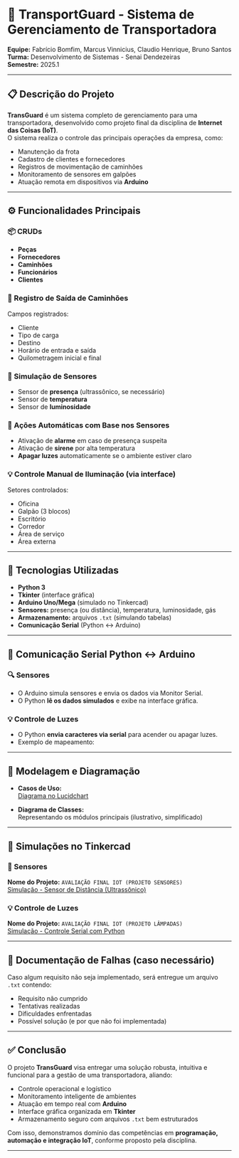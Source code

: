 # 🚚 TransportGuard - Sistema de Gerenciamento de Transportadora

**Equipe:** Fabrício Bomfim, Marcus Vinnicius, Claudio Henrique, Bruno Santos  
**Turma:** Desenvolvimento de Sistemas - Senai Dendezeiras  
**Semestre:** 2025.1  

---

## 📋 Descrição do Projeto

**TransGuard** é um sistema completo de gerenciamento para uma transportadora, desenvolvido como projeto final da disciplina de **Internet das Coisas (IoT)**.  
O sistema realiza o controle das principais operações da empresa, como:

- Manutenção da frota
- Cadastro de clientes e fornecedores
- Registros de movimentação de caminhões
- Monitoramento de sensores em galpões
- Atuação remota em dispositivos via **Arduino**

---

## ⚙️ Funcionalidades Principais

### 📦 CRUDs

- **Peças**
- **Fornecedores**
- **Caminhões**
- **Funcionários**
- **Clientes**

### 📝 Registro de Saída de Caminhões

Campos registrados:
- Cliente
- Tipo de carga
- Destino
- Horário de entrada e saída
- Quilometragem inicial e final

### 🧠 Simulação de Sensores

- Sensor de **presença** (ultrassônico, se necessário)
- Sensor de **temperatura**
- Sensor de **luminosidade**

### 🚨 Ações Automáticas com Base nos Sensores

- Ativação de **alarme** em caso de presença suspeita
- Ativação de **sirene** por alta temperatura
- **Apagar luzes** automaticamente se o ambiente estiver claro

### 💡 Controle Manual de Iluminação (via interface)

Setores controlados:
- Oficina  
- Galpão (3 blocos)  
- Escritório  
- Corredor  
- Área de serviço  
- Área externa  

---

## 🧰 Tecnologias Utilizadas

- **Python 3**
- **Tkinter** (interface gráfica)
- **Arduino Uno/Mega** (simulado no Tinkercad)
- **Sensores:** presença (ou distância), temperatura, luminosidade, gás
- **Armazenamento:** arquivos `.txt` (simulando tabelas)
- **Comunicação Serial** (Python ↔ Arduino)

---

## 📡 Comunicação Serial Python ↔ Arduino

### 🔍 Sensores

- O Arduino simula sensores e envia os dados via Monitor Serial.
- O Python **lê os dados simulados** e exibe na interface gráfica.

### 💡 Controle de Luzes

- O Python **envia caracteres via serial** para acender ou apagar luzes.
- Exemplo de mapeamento:


---

## 📐 Modelagem e Diagramação

- **Casos de Uso:**  
  [Diagrama no Lucidchart](https://lucid.app/lucidchart/1914538b-1123-4e9b-bc26-f11e20b9c855/edit?viewport_loc=176%2C-236%2C3328%2C1780%2CsDms4zyG4P~t&invitationId=inv_fd4e685c-5b98-42db-9785-3633dbccd74f)

- **Diagrama de Classes:**  
  Representando os módulos principais (ilustrativo, simplificado)

---

## 🧪 Simulações no Tinkercad

### 🔧 Sensores

**Nome do Projeto:** `AVALIAÇÃO FINAL IOT (PROJETO SENSORES)`  
[Simulação - Sensor de Distância (Ultrassônico)](https://www.tinkercad.com/things/95vdITbEQFX-fernando-moreira-sensor-distancia?sharecode=yMGtEjZ1vxqIZ-p3Rmo0qI7lg7hlCRnBpwafPM4R-7Q)

### 💡 Controle de Luzes

**Nome do Projeto:** `AVALIAÇÃO FINAL IOT (PROJETO LÂMPADAS)`  
[Simulação - Controle Serial com Python](https://www.tinkercad.com/things/diOGfZNg5bt-comunicacao-serial-fernando?sharecode=m74cmOU-bVf3Ky7-_ZetpQrNyFXnoYgcTmHhoIITHoM)

---

## 📘 Documentação de Falhas (caso necessário)

Caso algum requisito não seja implementado, será entregue um arquivo `.txt` contendo:

- Requisito não cumprido  
- Tentativas realizadas  
- Dificuldades enfrentadas  
- Possível solução (e por que não foi implementada)

---

## ✅ Conclusão

O projeto **TransGuard** visa entregar uma solução robusta, intuitiva e funcional para a gestão de uma transportadora, aliando:

- Controle operacional e logístico
- Monitoramento inteligente de ambientes
- Atuação em tempo real com **Arduino**
- Interface gráfica organizada em **Tkinter**
- Armazenamento seguro com arquivos `.txt` bem estruturados

Com isso, demonstramos domínio das competências em **programação, automação e integração IoT**, conforme proposto pela disciplina.

---


